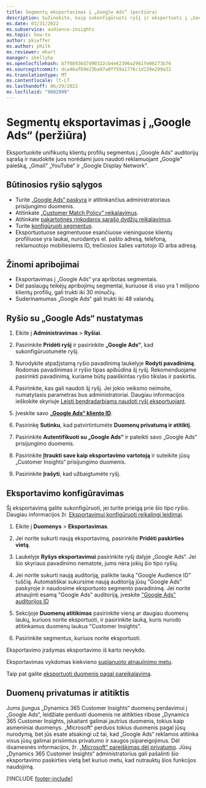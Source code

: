 ```yaml
---
title: Segmentų eksportavimas į „Google Ads“ (peržiūra)
description: Sužinokite, kaip sukonfigūruoti ryšį ir eksportuoti į „Google Ads“.
ms.date: 03/31/2022
ms.subservice: audience-insights
ms.topic: how-to
author: pkieffer
ms.author: philk
ms.reviewer: mhart
manager: shellyha
ms.openlocfilehash: b7f08936d7d90322cb4e62396a2961fe06273b76
ms.sourcegitcommit: dca46afb9e23ba87a0ff59a1776c1d139e209a32
ms.translationtype: MT
ms.contentlocale: lt-LT
ms.lasthandoff: 06/29/2022
ms.locfileid: "9082999"
---
```

# <a name="export-segments-to-google-ads-preview"></a>Segmentų eksportavimas į „Google Ads“ (peržiūra)

Eksportuokite unifikuotų klientų profilių segmentus į „Google Ads" auditorijų sąrašą ir naudokite juos norėdami juos naudoti reklamuojant „Google" paiešką, „Gmail" „YouTube“ ir „Google Display Network". 


## <a name="prerequisites-for-connection"></a>Būtinosios ryšio sąlygos

-   Turite [„Google Ads“ paskyrą](https://ads.google.com/) ir atitinkančius administratoriaus prisijungimo duomenis.
-   Atitinkate [„Customer Match Policy“ reikalavimus](https://support.google.com/adspolicy/answer/6299717).
-   Atitinkate [pakartotinės rinkodaros sąrašo dydžių reikalavimus](https://support.google.com/google-ads/answer/7558048).
-   Turite [konfigūruoti segmentus](segments.md).
-   Eksportuotuose segmentuose esančiuose vieninguose klientų profiliuose yra laukai, nurodantys el. pašto adresą, telefoną, reklamuotojo mobiliesiems ID, trečiosios šalies vartotojo ID arba adresą.

## <a name="known-limitations"></a>Žinomi apribojimai

- Eksportavimas į „Google Ads“ yra apribotas segmentais.
- Dėl paslaugų teikėjų apribojimų segmentai, kuriuose iš viso yra 1 milijono klientų profilių, gali trukti iki 30 minučių. 
- Suderinamumas „Google Ads“ gali trukti iki 48 valandų.

## <a name="set-up-connection-to-google-ads"></a>Ryšio su „Google Ads“ nustatymas

1. Eikite į **Administravimas** > **Ryšiai**.

1. Pasirinkite **Pridėti ryšį** ir pasirinkite **„Google Ads“**, kad sukonfigūruotumėte ryšį.

1. Nurodykite atpažįstamą ryšio pavadinimą laukelyje **Rodyti pavadinimą**. Rodomas pavadinimas ir ryšio tipas apibūdina šį ryšį. Rekomenduojame pasirinkti pavadinimą, kuriame būtų paaiškintas ryšio tikslas ir paskirtis.

1. Pasirinkite, kas gali naudoti šį ryšį. Jei jokio veiksmo neimsite, numatytasis parametras bus administratoriai. Daugiau informacijos ieškokite skyriuje [Leisti bendradarbiams naudoti ryšį eksportuojant](connections.md#allow-contributors-to-use-a-connection-for-exports).

1. Įveskite savo **[„Google Ads“ kliento ID](https://support.google.com/google-ads/answer/1704344)**.

1. Pasirinkę **Sutinku**, kad patvirtintumėte **Duomenų privatumą ir atitiktį**.

1. Pasirinkite **Autentifikuoti su „Google Ads“** ir pateikti savo „Google Ads“ prisijungimo duomenis.

1. Pasirinkite **Įtraukti save kaip eksportavimo vartotoją** ir suteikite jūsų „Customer Insights“ prisijungimo duomenis.

1. Pasirinkite **Įrašyti**, kad užbaigtumėte ryšį. 

## <a name="configure-an-export"></a>Eksportavimo konfigūravimas

Šį eksportavimą galite sukonfigūruoti, jei turite prieigą prie šio tipo ryšio. Daugiau informacijos žr. [Eksportavimui konfigūruoti reikalingi leidimai](export-destinations.md#set-up-a-new-export).

1. Eikite į **Duomenys** > **Eksportavimas**.

1. Jei norite sukurti naują eksportavimą, pasirinkite **Pridėti paskirties vietą**.

1. Laukelyje **Ryšys eksportavimui** pasirinkite ryšį dalyje „Google Ads“. Jei šio skyriaus pavadinimo nematote, jums nėra jokių šio tipo ryšių.

1. Jei norite sukurti naują auditoriją, palikite lauką "Google Audience ID" tuščią. Automatiškai sukursime naują auditoriją jūsų "Google Ads" paskyroje ir naudosime eksportuoto segmento pavadinimą. Jei norite atnaujinti esamą "Google Ads" auditoriją, įveskite ["Google Ads" auditorijos ID](https://support.google.com/google-ads/answer/7558048?hl=en#:~:text=Audience%20lists%20is%20a%20section,Display%20Network%20through%20remarketing%20campaigns.)

1. Sekcijoje **Duomenų atitikimas** pasirinkite vieną ar daugiau duomenų laukų, kuriuos norite eksportuoti, ir pasirinkite lauką, kuris nurodo atitinkamus duomenų laukus "Customer Insights".

1. Pasirinkite segmentus, kuriuos norite eksportuoti. 

Eksportavimo įrašymas eksportavimo iš karto nevykdo.

Eksportavimas vykdomas kiekvieno [suplanuoto atnaujinimo metu](system.md#schedule-tab). 

Taip pat galite [eksportuoti duomenis pagal pareikalavimą](export-destinations.md#run-exports-on-demand). 

## <a name="data-privacy-and-compliance"></a>Duomenų privatumas ir atitiktis

Jums įjungus „Dynamics 365 Customer Insights“ duomenų perdavimui į „Google Ads“, leidžiate perduoti duomenis ne atitikties ribose „Dynamics 365 Customer Insights, įskaitant galimai jautrius duomenis, tokius kaip asmeniniai duomenys. „Microsoft“ perduos tokius duomenis pagal jūsų nurodymą, bet jūs esate atsakingi už tai, kad „Google Ads“ reklamos atitinka visus jūsų galimai prisiimtus privatumo ir saugos įsipareigojimus. Dėl išsamesnės informacijos, žr. [„Microsoft“ pareiškimas dėl privatumo](https://go.microsoft.com/fwlink/?linkid=396732).
Jūsų „Dynamics 365 Customer Insights“ administratorius gali pašalinti šio eksportavimo paskirties vietą bet kuriuo metu, kad nutrauktų šios funkcijos naudojimą.


[!INCLUDE [footer-include](includes/footer-banner.md)]
